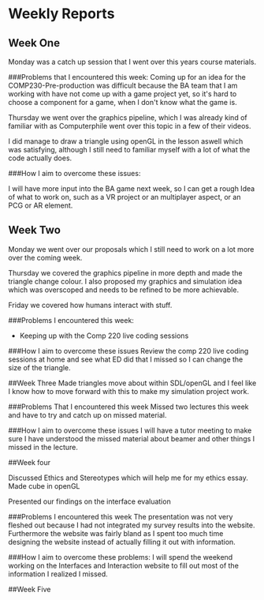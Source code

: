 # Weekly Reports

## Week One

Monday was a catch up session that I went over this years course materials.

###Problems that I encountered this week: Coming up for an idea for the COMP230-Pre-production was difficult because the BA team that I am working with have not come up with a game project yet, so it's hard to choose a component for a game, when I don't know what the game is.

Thursday we went over the graphics pipeline, which I was already kind of familiar with as Computerphile went over this topic in a few of their videos.

I did manage to draw a triangle using openGL in the lesson aswell which was satisfying, although I still need to familiar myself with a lot of what the code actually does.


###How I aim to overcome these issues:

I will have more input into the BA game next week, so I can get a rough Idea of what to work on, such as a VR project or an multiplayer aspect, or an PCG or AR element.


## Week Two
Monday we went over our proposals which I still need to work on a lot more over the coming week.

Thursday we covered the graphics pipeline in more depth and made the triangle change colour. I also proposed my graphics and simulation idea which was overscoped and needs to be refined to be more achievable.

Friday we covered how humans interact with stuff.

###Problems I encountered this week:
* Keeping up with the Comp 220 live coding sessions

###How I aim to overcome these issues
Review the comp 220 live coding sessions at home and see what ED did that I missed so I can change the size of the triangle.

##Week Three
Made triangles move about within SDL/openGL and I feel like I know how to move forward with this to make my simulation project work.

###Problems That I encountered this week
Missed two lectures this week and have to try and catch up on missed material.

###How I aim to overcome these issues
I will have a tutor meeting to make sure I have understood the missed material about beamer and other things I missed in the lecture.

##Week four

Discussed Ethics and Stereotypes which will help me for my ethics essay.
Made cube in openGL

Presented our findings on the interface evaluation

###Problems I encountered this week
The presentation was not very fleshed out because I had not integrated my survey results into the website. Furthermore the website was fairly bland as I spent too much time designing the website instead of actually filling it out with information.

###How I aim to overcome these problems:
I will spend the weekend working on the Interfaces and Interaction website to fill out most of the information I realized I missed.



##Week Five